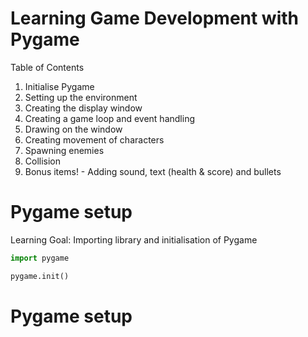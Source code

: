 # Learning Game Development with Pygame

Table of Contents
1. Initialise Pygame
2. Setting up the environment
3. Creating the display window
4. Creating a game loop and event handling
5. Drawing on the window
6. Creating movement of characters
7. Spawning enemies
8. Collision
9. Bonus items! - Adding sound, text (health & score) and bullets

# Pygame setup
Learning Goal: Importing library and initialisation of Pygame

```python
import pygame

pygame.init()
```
# Pygame setup

